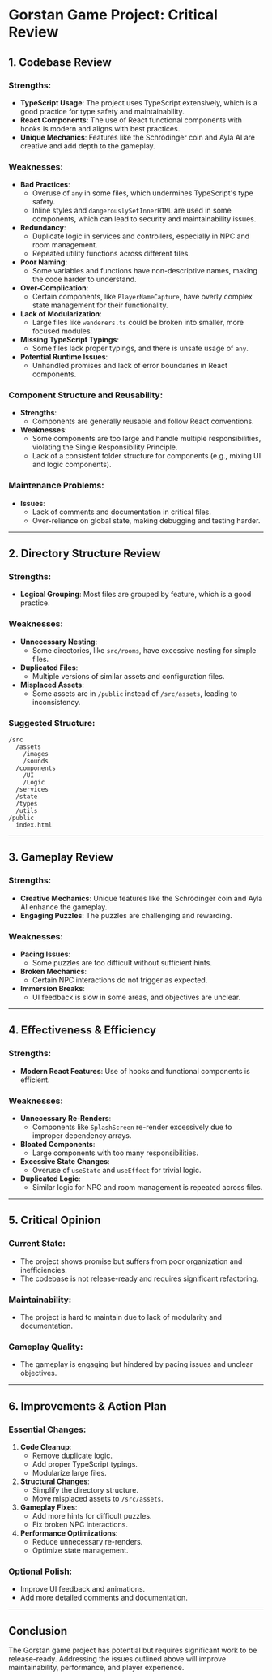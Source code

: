 # Gorstan Game Project: Critical Review

## 1. Codebase Review

### Strengths:
- **TypeScript Usage**: The project uses TypeScript extensively, which is a good practice for type safety and maintainability.
- **React Components**: The use of React functional components with hooks is modern and aligns with best practices.
- **Unique Mechanics**: Features like the Schrödinger coin and Ayla AI are creative and add depth to the gameplay.

### Weaknesses:
- **Bad Practices**:
  - Overuse of `any` in some files, which undermines TypeScript's type safety.
  - Inline styles and `dangerouslySetInnerHTML` are used in some components, which can lead to security and maintainability issues.
- **Redundancy**:
  - Duplicate logic in services and controllers, especially in NPC and room management.
  - Repeated utility functions across different files.
- **Poor Naming**:
  - Some variables and functions have non-descriptive names, making the code harder to understand.
- **Over-Complication**:
  - Certain components, like `PlayerNameCapture`, have overly complex state management for their functionality.
- **Lack of Modularization**:
  - Large files like `wanderers.ts` could be broken into smaller, more focused modules.
- **Missing TypeScript Typings**:
  - Some files lack proper typings, and there is unsafe usage of `any`.
- **Potential Runtime Issues**:
  - Unhandled promises and lack of error boundaries in React components.

### Component Structure and Reusability:
- **Strengths**:
  - Components are generally reusable and follow React conventions.
- **Weaknesses**:
  - Some components are too large and handle multiple responsibilities, violating the Single Responsibility Principle.
  - Lack of a consistent folder structure for components (e.g., mixing UI and logic components).

### Maintenance Problems:
- **Issues**:
  - Lack of comments and documentation in critical files.
  - Over-reliance on global state, making debugging and testing harder.

---

## 2. Directory Structure Review

### Strengths:
- **Logical Grouping**: Most files are grouped by feature, which is a good practice.

### Weaknesses:
- **Unnecessary Nesting**:
  - Some directories, like `src/rooms`, have excessive nesting for simple files.
- **Duplicated Files**:
  - Multiple versions of similar assets and configuration files.
- **Misplaced Assets**:
  - Some assets are in `/public` instead of `/src/assets`, leading to inconsistency.

### Suggested Structure:
```
/src
  /assets
    /images
    /sounds
  /components
    /UI
    /Logic
  /services
  /state
  /types
  /utils
/public
  index.html
```

---

## 3. Gameplay Review

### Strengths:
- **Creative Mechanics**: Unique features like the Schrödinger coin and Ayla AI enhance the gameplay.
- **Engaging Puzzles**: The puzzles are challenging and rewarding.

### Weaknesses:
- **Pacing Issues**:
  - Some puzzles are too difficult without sufficient hints.
- **Broken Mechanics**:
  - Certain NPC interactions do not trigger as expected.
- **Immersion Breaks**:
  - UI feedback is slow in some areas, and objectives are unclear.

---

## 4. Effectiveness & Efficiency

### Strengths:
- **Modern React Features**: Use of hooks and functional components is efficient.

### Weaknesses:
- **Unnecessary Re-Renders**:
  - Components like `SplashScreen` re-render excessively due to improper dependency arrays.
- **Bloated Components**:
  - Large components with too many responsibilities.
- **Excessive State Changes**:
  - Overuse of `useState` and `useEffect` for trivial logic.
- **Duplicated Logic**:
  - Similar logic for NPC and room management is repeated across files.

---

## 5. Critical Opinion

### Current State:
- The project shows promise but suffers from poor organization and inefficiencies.
- The codebase is not release-ready and requires significant refactoring.

### Maintainability:
- The project is hard to maintain due to lack of modularity and documentation.

### Gameplay Quality:
- The gameplay is engaging but hindered by pacing issues and unclear objectives.

---

## 6. Improvements & Action Plan

### Essential Changes:
1. **Code Cleanup**:
   - Remove duplicate logic.
   - Add proper TypeScript typings.
   - Modularize large files.
2. **Structural Changes**:
   - Simplify the directory structure.
   - Move misplaced assets to `/src/assets`.
3. **Gameplay Fixes**:
   - Add more hints for difficult puzzles.
   - Fix broken NPC interactions.
4. **Performance Optimizations**:
   - Reduce unnecessary re-renders.
   - Optimize state management.

### Optional Polish:
- Improve UI feedback and animations.
- Add more detailed comments and documentation.

---

## Conclusion
The Gorstan game project has potential but requires significant work to be release-ready. Addressing the issues outlined above will improve maintainability, performance, and player experience.
